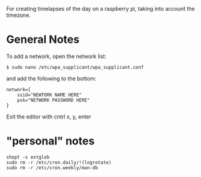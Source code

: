 For creating timelapses of the day on a raspberry pi, taking into account the timezone.

# General Notes

To add a network, open the network list:
```
$ sudo nano /etc/wpa_supplicant/wpa_supplicant.conf
```
and add the following to the bottom:
```
network={
    ssid="NEWTORK NAME HERE"
    psk="NETWORK PASSWORD HERE"
}
```
Exit the editor with cntrl x, y, enter

# "personal" notes
```
shopt -s extglob
sudo rm -r /etc/cron.daily/!(logrotate)
sudo rm -r /etc/cron.weekly/man-db
```
